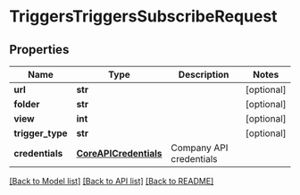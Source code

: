 # TriggersTriggersSubscribeRequest

## Properties
Name | Type | Description | Notes
------------ | ------------- | ------------- | -------------
**url** | **str** |  | [optional] 
**folder** | **str** |  | [optional] 
**view** | **int** |  | [optional] 
**trigger_type** | **str** |  | [optional] 
**credentials** | [**CoreAPICredentials**](CoreAPICredentials.md) | Company API credentials | 

[[Back to Model list]](../README.md#documentation-for-models) [[Back to API list]](../README.md#documentation-for-api-endpoints) [[Back to README]](../README.md)


